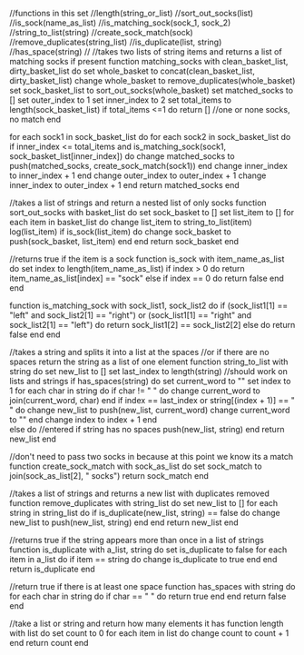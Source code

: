 //functions in this set
//length(string_or_list)
//sort_out_socks(list)
//is_sock(name_as_list)
//is_matching_sock(sock_1, sock_2)
//string_to_list(string)
//create_sock_match(sock)
//remove_duplicates(string_list)
//is_duplicate(list, string)
//has_space(string)
//
//takes two lists of string items and returns a list of matching socks if present
function matching_socks with clean_basket_list, dirty_basket_list do
  set whole_basket to concat(clean_basket_list, dirty_basket_list)
  change whole_basket to remove_duplicates(whole_basket)
  set sock_basket_list to sort_out_socks(whole_basket)
  set matched_socks to []
  set outer_index to 1
  set inner_index to 2
  set total_items to length(sock_basket_list)
  if total_items <=1 do
    return [] //one or none socks, no match
  end

  for each sock1 in sock_basket_list do
      for each sock2 in sock_basket_list do
        if inner_index <= total_items and is_matching_sock(sock1, sock_basket_list[inner_index]) do 
          change matched_socks to push(matched_socks, create_sock_match(sock1))
        end
        change inner_index to inner_index + 1
      end
    change outer_index to outer_index + 1
    change inner_index to outer_index + 1
  end
  return matched_socks
end

//takes a list of strings and return a nested list of only socks
function sort_out_socks with basket_list do
  set sock_basket to []
  set list_item to []
  for each item in basket_list do
    change list_item to string_to_list(item)
    log(list_item)
      if is_sock(list_item) do
        change sock_basket to push(sock_basket, list_item)
      end
  end
  return sock_basket
end

//returns true if the item is a sock
function is_sock with item_name_as_list do
  set index to length(item_name_as_list)
  if index > 0 do
    return item_name_as_list[index] == "sock"
  else if index == 0 do
    return false
  end
end

function is_matching_sock with sock_list1, sock_list2 do
  if (sock_list1[1] == "left" and sock_list2[1] == "right") or (sock_list1[1] == "right" and sock_list2[1] == "left") do
    return sock_list1[2] == sock_list2[2]
  else do
    return false
  end
end

//takes a string and splits it into a list at the spaces
//or if there are no spaces return the string as a list of one element
function string_to_list with string do
  set new_list to []
  set last_index to length(string) //should work on lists and strings
  if has_spaces(string) do
    set current_word to ""
    set index to 1
    for each char in string do
      if char != " " do
        change current_word to join(current_word, char)
      end
      if index == last_index or string[(index + 1)] == " "  do
        change new_list to push(new_list, current_word)
        change current_word to ""
      end
      change index to index + 1
    end    
  else do 
    //entered if string has no spaces
    push(new_list, string)
  end
  return new_list
end

//don't need to pass two socks in because at this point we know its a match
function create_sock_match with sock_as_list do
  set sock_match to join(sock_as_list[2], " socks")
  return sock_match
end

//takes a list of strings and returns a new list with duplicates removed
function remove_duplicates with string_list do
  set new_list to []
  for each string in string_list do
    if is_duplicate(new_list, string) == false do
      change new_list to push(new_list, string)
    end
  end
  return new_list
end

//returns true if the string appears more than once in a list of strings
function is_duplicate with a_list, string do
  set is_duplicate to false
  for each item in a_list do
    if item == string do
      change is_duplicate to true
    end
  end
  return is_duplicate
end

//return true if there is at least one space
function has_spaces with string do
  for each char in string do
    if char == " " do
      return true
    end
  end
  return false
end

//take a list or string and return how many elements it has
function length with list do 
  set count to 0
  for each item in list do
    change count to count + 1
  end
  return count
end